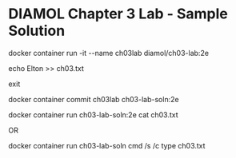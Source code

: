 # DIAMOL Chapter 3 Lab - Sample Solution

docker container run -it --name ch03lab diamol/ch03-lab:2e

echo Elton >> ch03.txt 

exit

docker container commit ch03lab ch03-lab-soln:2e
      
docker container run ch03-lab-soln:2e cat ch03.txt

OR 

docker container run ch03-lab-soln cmd /s /c type ch03.txt
